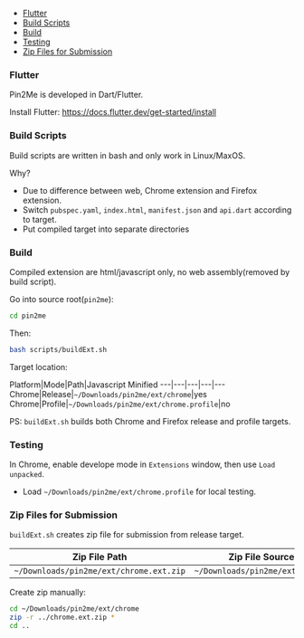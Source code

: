 <!-- TOC -->

- [Flutter](#flutter)
- [Build Scripts](#build-scripts)
- [Build](#build)
- [Testing](#testing)
- [Zip Files for Submission](#zip-files-for-submission)

<!-- /TOC -->

### Flutter

Pin2Me is developed in Dart/Flutter.

Install Flutter: https://docs.flutter.dev/get-started/install

### Build Scripts

Build scripts are written in bash and only work in Linux/MaxOS.

Why?
- Due to difference between web, Chrome extension and Firefox extension.
- Switch `pubspec.yaml`, `index.html`, `manifest.json` and `api.dart` according to target.
- Put compiled target into separate directories

### Build

Compiled extension are html/javascript only, no web assembly(removed by build script).

Go into source root(`pin2me`):

```sh
cd pin2me
```

Then:

```sh
bash scripts/buildExt.sh
```

Target location:

Platform|Mode|Path|Javascript Minified
---|---|---|---|---
Chrome|Release|`~/Downloads/pin2me/ext/chrome`|yes
Chrome|Profile|`~/Downloads/pin2me/ext/chrome.profile`|no

PS: `buildExt.sh` builds both Chrome and Firefox release and profile targets.

### Testing

In Chrome, enable develope mode in `Extensions` window, then use `Load unpacked`.

- Load `~/Downloads/pin2me/ext/chrome.profile` for local testing.

### Zip Files for Submission

`buildExt.sh` creates zip file for submission from release target.

Zip File Path|Zip File Source
---|---
`~/Downloads/pin2me/ext/chrome.ext.zip`|`~/Downloads/pin2me/ext/chrome`

Create zip manually:
```sh
cd ~/Downloads/pin2me/ext/chrome
zip -r ../chrome.ext.zip *
cd ..
```
